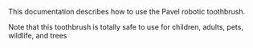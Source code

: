 This documentation describes how to use the Pavel robotic toothbrush.

Note that this toothbrush is totally safe to use for children, adults, pets, wildlife, and trees
